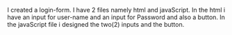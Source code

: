 I created a login-form. 
I have 2 files namely html and javaScript. 
In the html i have an input for user-name and an input for Password and also a button. 
In the javaScript file i designed the two(2) inputs and the button.
